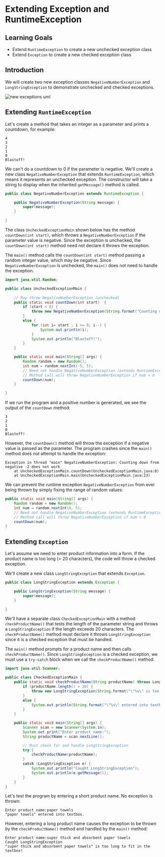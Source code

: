 # Extending Exception and RuntimeException

## Learning Goals

- Extend `RuntimeException` to create a new unchecked exception class
- Extend `Exception` to create a new checked exception class

## Introduction

We will create two new exception classes `NegativeNumberException`
and `LongStringException` to demonstrate unchecked and checked exceptions.

![new exceptions uml](https://curriculum-content.s3.amazonaws.com/6677/pillars/new_exceptions.png)

## Extending `RuntimeException`

Let's create a method that takes an integer as a parameter and prints a countdown,
for example:

```text
4
3
2
1
0
Blastoff!
```

We can't do a countdown to 0 if the parameter is negative.  We'll create a new
class `NegativeNumberException` that extends `RuntimeException`, which
means it represents an unchecked exception.  The constructor will take
a string to display when the inherited `getMessage()` method is called.

```java
public class NegativeNumberException extends RuntimeException {

    public NegativeNumberException(String message) {
        super(message);
    }

}
```

The class `UncheckedExceptionMain` shown below has the method `countDown(int start)`,
which throws a `NegativeNumberException` if the parameter value is negative.
Since the exception is unchecked, the `countDown(int start)` method need not declare it throws the exception.

The `main()` method calls the `countDown(int start)` method passing a random integer
value, which may be negative.  Since `NegativeNumberException` is unchecked, the `main()` does
not need to handle the exception.

```java
import java.util.Random;

public class UncheckedExceptionMain {
    
    // May throw NegativeNumberException (unchecked)
    public static void countDown(int start)  {
        if (start < 0) {
            throw new NegativeNumberException(String.format("Counting down from negative %d does not work" , start));
        }
        else {
            for (int i= start ; i >= 0; i--) {
                System.out.println(i);
            }
            System.out.println("Blastoff!");
        }
    }

    public static void main(String[] args) {
        Random random = new Random();
        int num = random.nextInt(-5, 5);
        // Need not handle NegativeNumberException (extends RuntimeException)
        // Method call will throw NegativeNumberException if num < 0
        countDown(num);
    }

}
```

If we run the program and a positive number is generated,
we see the output of the `countDown` method:

```text
3
2
1
0
Blastoff!
```

However, the `countDown()` method will throw the exception if a negative
value is passed as the parameter.  The program crashes since
the `main()` method does not attempt to handle the exception:

```text
Exception in thread "main" NegativeNumberException: Counting down from negative -2 does not work
	at UncheckedExceptionMain.countDown(UncheckedExceptionMain.java:8)
	at UncheckedExceptionMain.main(UncheckedExceptionMain.java:23)
```

We can prevent the runtime exception `NegativeNumberException` from
ever being thrown by simply fixing the range of random values:

```java
public static void main(String[] args) {
    Random random = new Random();
    int num = random.nextInt(0, 5);
    // Need not handle NegativeNumberException (extends RuntimeException)
    // Method call will throw NegativeNumberException if num < 0
    countDown(num);
}
```

## Extending `Exception`

Let's assume we need to enter product information into a form.
If the product name is too long (> 20 characters), the code will
throw a checked exception. 

We'll create a new class `LongStringException` that extends `Exception`.

```java
public class LongStringException extends Exception {

    public LongStringException(String message) {
        super(message);
    }

}
```

We'll have a separate class `CheckedExceptionMain`
with a method `checkProductName()`
that tests the length of the parameter string and throws
a `LongStringException` if the length exceeds 20 characters.
The `checkProductName()` method must declare it throws `LongStringException`
since it is a checked exception that must be handled.

The `main()` method prompts for a product name and then 
calls `checkProductName()`.  Since `LongStringException` is a checked exception,
we must use a `try-catch` block when we call the `checkProductName()` method.

```java
import java.util.Scanner;

public class CheckedExceptionMain {
    public static void checkProductName(String productName) throws LongStringException {
        if (productName.length() > 20) {
            throw new LongStringException(String.format("\"%s\" is too long to fit in the textbox!",productName));
        }
        else {
            System.out.println(String.format("\"%s\" entered into textbox.",productName));
        }
    }

    public static void main(String[] args) {
        Scanner scan = new Scanner(System.in);
        System.out.print("Enter product name:");
        String productName = scan.nextLine();

        // Must check for and handle LongStringException
        try {
            checkProductName(productName);
        }
        catch (LongStringException e) {
            System.out.println("Caught LongStringException");
            System.out.println(e.getMessage());
        }
    }
}
```

Let's test the program by entering a short product name.  No exception is thrown:

```text
Enter product name:paper towels
"paper towels" entered into textbox.
```

However, entering a long product name causes the exception to be thrown
by the `checkProductName()` method and handled by the `main()` method:

```text
Enter product name:super thick and absorbent paper towels
Caught LongStringException
"super thick and absorbent paper towels" is too long to fit in the textbox!
```
